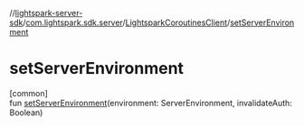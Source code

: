 //[lightspark-server-sdk](../../../index.md)/[com.lightspark.sdk.server](../index.md)/[LightsparkCoroutinesClient](index.md)/[setServerEnvironment](set-server-environment.md)

# setServerEnvironment

[common]\
fun [setServerEnvironment](set-server-environment.md)(environment: ServerEnvironment, invalidateAuth: Boolean)
